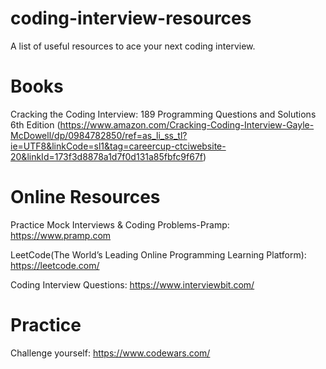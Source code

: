# coding-interview-resources
A list of useful resources to ace your next coding interview.

# Books
Cracking the Coding Interview: 189 Programming Questions and Solutions 6th Edition (https://www.amazon.com/Cracking-Coding-Interview-Gayle-McDowell/dp/0984782850/ref=as_li_ss_tl?ie=UTF8&linkCode=sl1&tag=careercup-ctciwebsite-20&linkId=173f3d8878a1d7f0d131a85fbfc9f67f)

# Online Resources
Practice Mock Interviews & Coding Problems-Pramp: https://www.pramp.com

LeetCode(The World’s Leading Online Programming Learning Platform): https://leetcode.com/

Coding Interview Questions: https://www.interviewbit.com/

# Practice
Challenge yourself: https://www.codewars.com/
